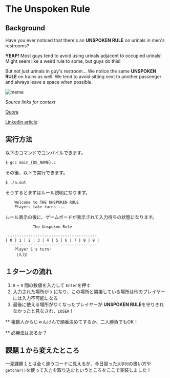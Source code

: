 # The Unspoken Rule

## Background
Have you ever noticed that there's an **UNSPOKEN RULE** on urinals in men's restrooms?

**YEAP!** Most guys tend to avoid using urinals adjacent to occupied urinals! Might seem like a weird rule to some, but guys do this!

But not just urinals in guy's restroom... We notice the same **UNSPOKEN RULE** on trains as well. We tend to avoid sitting next to another passenger and always leave a space when possible.

![meme](https://qph.cf2.quoracdn.net/main-qimg-1441a7a24648221a45608cd60ca45467-lq)

*Source links for context*

[Quora](https://www.quora.com/Is-there-a-pattern-as-to-how-guys-choose-urinals-when-entering-a-public-toilet-or-is-it-completely-random)

[Linkedin article](https://www.linkedin.com/pulse/20140725150107-6610781-the-9-unwritten-rules-of-men-s-bathroom-decorum/)


## 実行方法

以下のコマンドでコンパイルできます。
```
$ gcc main_{OS_NAME}.c
```

その後、以下で実行できます。
```
$ ./a.out
```

そうするとまずはルール説明になります。
```console
    Welcome to THE UNSPOKEN RULE
    Players take turns ...
```
ルール表示の後に、ゲームボードが表示されて入力待ちの状態になります。
```console
            The Unspoken Rule

 ---------------------------------------
| 0 | 1 | 2 | 3 | 4 | 5 | 6 | 7 | 8 | 9 |
 ---------------------------------------
    Player 1's turn!
    （入力）
```
## １ターンの流れ

1.  `0` ~ `9` 間の数値を入力して `Enter`を押す
2. 入力された場所が `X` になり、この場所と隣接している場所は他のプレイヤーには入力不可能になる
3. 最後に使える場所がなくなったプレイヤーが **UNSPOKEN RULE**を守りきれなかったと見なされ、`LOSER`！

** 複数人からじゃんけんで順番決めてするか、二人勝負でもOK！

** 必勝法はあるか？

## 課題１から変えたところ
一見課題１とは全く違うコードに見えるが、今日習った`文字列`の扱い方や`getchar()`を使って入力を取り込むというところをここで実装しました！
